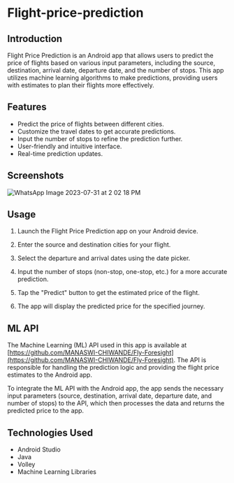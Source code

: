 # Flight-price-prediction

## Introduction

Flight Price Prediction is an Android app that allows users to predict the price of flights based on various input parameters, including the source, destination, arrival date, departure date, and the number of stops. This app utilizes machine learning algorithms to make predictions, providing users with estimates to plan their flights more effectively.

## Features

- Predict the price of flights between different cities.
- Customize the travel dates to get accurate predictions.
- Input the number of stops to refine the prediction further.
- User-friendly and intuitive interface.
- Real-time prediction updates.

## Screenshots

![WhatsApp Image 2023-07-31 at 2 02 18 PM](https://github.com/MANASWI-CHIWANDE/Flight-price-prediction/assets/86121472/cb95aaea-3a6d-40c5-a26c-122afe1aff0c)



## Usage

1. Launch the Flight Price Prediction app on your Android device.

2. Enter the source and destination cities for your flight.

3. Select the departure and arrival dates using the date picker.

4. Input the number of stops (non-stop, one-stop, etc.) for a more accurate prediction.

5. Tap the "Predict" button to get the estimated price of the flight.

6. The app will display the predicted price for the specified journey.

## ML API

The Machine Learning (ML) API used in this app is available at [https://github.com/MANASWI-CHIWANDE/Fly-Foresight](https://github.com/MANASWI-CHIWANDE/Fly-Foresight). The API is responsible for handling the prediction logic and providing the flight price estimates to the Android app.

To integrate the ML API with the Android app, the app sends the necessary input parameters (source, destination, arrival date, departure date, and number of stops) to the API, which then processes the data and returns the predicted price to the app.

## Technologies Used

- Android Studio
- Java 
- Volley
- Machine Learning Libraries 
